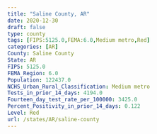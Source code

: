 ```yaml
---
title: "Saline County, AR"
date: 2020-12-30
draft: false
type: county
tags: [FIPS:5125.0,FEMA:6.0,Medium metro,Red]
categories: [AR]
County: Saline County
State: AR
FIPS: 5125.0
FEMA_Region: 6.0
Population: 122437.0
NCHS_Urban_Rural_Classification: Medium metro
Tests_in_prior_14_days: 4194.0
Fourteen_day_test_rate_per_100000: 3425.0
Percent_Positivity_in_prior_14_days: 0.122
Level: Red
url: /states/AR/saline-county
---
```



